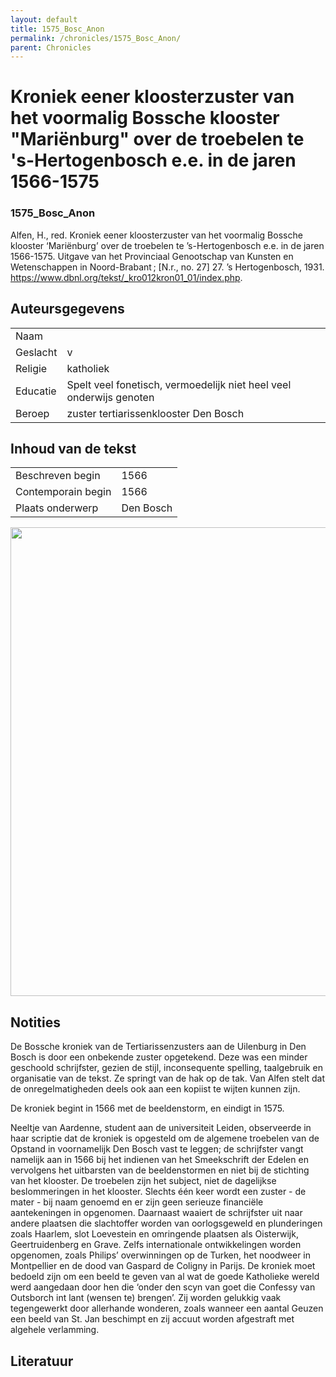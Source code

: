```yaml
---
layout: default
title: 1575_Bosc_Anon
permalink: /chronicles/1575_Bosc_Anon/
parent: Chronicles
--- 
```



# Kroniek eener kloosterzuster van het voormalig Bossche klooster "Marie͏̈nburg" over de troebelen te 's-Hertogenbosch e.e. in de jaren 1566-1575 

### 1575_Bosc_Anon 

Alfen, H., red. Kroniek eener kloosterzuster van het voormalig Bossche klooster ‘Marie͏̈nburg’ over de troebelen te ’s-Hertogenbosch e.e. in de jaren 1566-1575. Uitgave van het Provinciaal Genootschap van Kunsten en Wetenschappen in Noord-Brabant ; [N.r., no. 27] 27. ’s Hertogenbosch, 1931. https://www.dbnl.org/tekst/_kro012kron01_01/index.php. 

## Auteursgegevens 

| | | 
| --------------- | --------------- | 
| Naam |   | 
| Geslacht | v | 
| Religie | katholiek | 
| Educatie | Spelt veel fonetisch, vermoedelijk niet heel veel onderwijs genoten | 
| Beroep | zuster tertiarissenklooster Den Bosch | 

## Inhoud van de tekst 

| | | 
| --------------- | --------------- | 
| Beschreven begin | 1566 | 
| Contemporain begin | 1566 | 
| Plaats onderwerp | Den Bosch | 

[<img src="..\..\barplots_chronicles\1575_Bosc_Anon.jpg" width="750"/>](..\..\barplots_chronicles\1575_Bosc_Anon.jpg) 

## Notities 

De Bossche kroniek van de Tertiarissenzusters aan de Uilenburg in Den Bosch is
door een onbekende zuster opgetekend. Deze was een minder geschoold
schrijfster, gezien de stijl, inconsequente spelling, taalgebruik en
organisatie van de tekst. Ze springt van de hak op de tak. Van Alfen stelt dat
de onregelmatigheden deels ook aan een kopiist te wijten kunnen zijn.

De kroniek begint in 1566 met de beeldenstorm, en eindigt in 1575.

Neeltje van Aardenne, student aan de universiteit Leiden, observeerde in haar
scriptie dat de kroniek is opgesteld om de algemene troebelen van de Opstand
in voornamelijk Den Bosch vast te leggen; de schrijfster vangt namelijk aan in
1566 bij het indienen van het Smeekschrift der Edelen en vervolgens het
uitbarsten van de beeldenstormen en niet bij de stichting van het klooster. De
troebelen zijn het subject, niet de dagelijkse beslommeringen in het klooster.
Slechts één keer wordt een zuster - de mater - bij naam genoemd en er zijn
geen serieuze financiële aantekeningen in opgenomen. Daarnaast waaiert de
schrijfster uit naar andere plaatsen die slachtoffer worden van oorlogsgeweld
en plunderingen zoals Haarlem, slot Loevestein en omringende plaatsen als
Oisterwijk, Geertruidenberg en Grave. Zelfs internationale ontwikkelingen
worden opgenomen, zoals Philips’ overwinningen op de Turken, het noodweer in
Montpellier en de dood van Gaspard de Coligny in Parijs.  De kroniek moet
bedoeld zijn om een beeld te geven van al wat de goede Katholieke wereld werd
aangedaan door hen die ‘onder den scyn van goet die Confessy van Outsborch int
lant (wensen te) brengen’.  Zij worden gelukkig vaak tegengewerkt door
allerhande wonderen, zoals wanneer een aantal Geuzen een beeld van St. Jan
beschimpt en zij accuut worden afgestraft met algehele verlamming.



## Literatuur 

